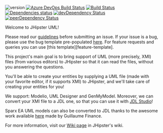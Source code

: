 ![version](https://badge.fury.io/js/jhipster-uml.svg)
[![Azure DevOps Build Status][azure-devops-image]][azure-devops-url-main] [![Build Status](https://travis-ci.org/jhipster/jhipster-uml.svg?branch=master)](https://travis-ci.org/jhipster/jhipster-uml) [![Dependencies status](https://david-dm.org/jhipster/jhipster-uml.svg)](https://david-dm.org/jhipster/jhipster-uml)  [![devDependency Status](https://david-dm.org/jhipster/jhipster-uml/dev-status.svg)](https://david-dm.org/jhipster/jhipster-uml#info=devDependencies)  [![peerDependency Status](https://david-dm.org/jhipster/jhipster-uml/peer-status.svg)](https://david-dm.org/jhipster/jhipster-uml#info=peerDependencies)

Welcome to JHipster UML!

Please read our [guidelines](/CONTRIBUTING.md#submitting-an-issue) before submitting an issue. If your issue is a bug, please use the bug template pre-populated [here](https://github.com/jhipster/jhipster-uml/issues/new). For feature requests and queries you can use [this template][feature-template].

This project's main goal is to bring support of UML (more precisely, XMI) files (from various editors) to JHipster so that it can read the files, without you answering the questions.

You'll be able to create your entities by supplying a UML file (made with your favorite editor, if it supports XMI) to JHipster, and we'll take care of creating your entities for you!

We support: Modelio, UML Designer and GenMyModel.
Moreover, we can convert your XMI file to a JDL one, so that you can use it with [JDL Studio](https://github.com/jhipster/jdl-studio)!

Sparx EA UML models can also be converted to JDL thanks to the awesome work available [here](https://github.com/guillaumefinance/MDG-Sparx-EA-UML-JHipster) made by Guillaume Finance.

For more information, visit our [Wiki page](https://jhipster.github.io/jhipster-uml/) in JHipster's wiki.

[azure-devops-image]: https://dev.azure.com/jhipster/jhipster-uml/_apis/build/status/jhipster.jhipster-uml?branchName=master
[azure-devops-url-main]: https://dev.azure.com/jhipster/jhipster-uml/_build